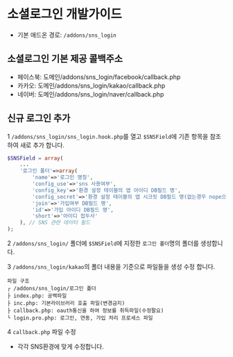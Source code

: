 # 소셜로그인 개발가이드
- 기본 애드온 경로: `/addons/sns_login`

## 소셜로그인 기본 제공 콜백주소
- 페이스북: 도메인/addons/sns_login/facebook/callback.php
- 카카오: 도메인/addons/sns_login/kakao/callback.php
- 네이버: 도메인/addons/sns_login/naver/callback.php

## 신규 로그인 추가
1 `/addons/sns_login/sns_login.hook.php`를 열고 `$SNSField`에 기존 항목을 참조하여 새로 추가 합니다.
```php
$SNSField = array(
    ...
    '로그인 폴더'=>array(
        'name'=>'로그인 명칭',
        'config_use'=>'sns 사용여부',
        'config_key'=>'환경 설정 테이블의 앱 아이디 DB필드 명',
        'config_secret'=>'환경 설정 테이블의 앱 시크릿 DB필드 명(없는경우 nope으로 처리 하고 콜백에서 사용여부 수정)',
        'join'=>'가입여부 DB필드 명',
        'id'=>'가입 아이디 DB필드 명',
        'short'=>'아이디 접두사'
    ), // SNS 관련 데이터 필드
);
```

2 `/addons/sns_login/` 폴더에 `$SNSField`에 지정한 `로그인 폴더`명의 폴더를 생성합니다.

3 `/addons/sns_login/kakao`의 폴더 내용을 기준으로 파일들을 생성 수정 합니다.
```
파일 구조
┌ /addons/sns_login/로그인 폴더
├ index.php: 공백파일
├ inc.php: 기본라이브러리 호출 파일(변경금지)
├ callback.php: oauth통신을 하여 정보를 취득파일(수정팔요)
└ login.pro.php: 로그인, 연동, 가입 처리 프로세스 파일
```

4 `callback.php` 파일 수정  
 - 각각 SNS환경에 맞게 수정합니다.
